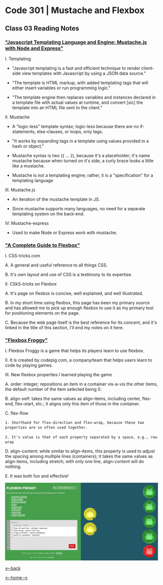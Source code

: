 # Code 301 | Mustache and Flexbox

## Class 03 Reading Notes

### ["Javascript Templating Language and Engine: Mustache.js with Node and Express"](https://medium.com/@1sherlynn/javascript-templating-language-and-engine-mustache-js-with-node-and-express-f4c2530e73b2)

I. Templating

- "Javascript templating is a fast and efficient technique to render client-side view templates with Javascript by using a JSON data source."

- "The template is HTML markup, with added templating tags that will either insert variables or run programming logic."

- "The template engine then replaces variables and instances declared in a template file with actual values at runtime, and convert [sic] the template into an HTML file sent to the client."

II. Mustache

- A "logic-less" template syntax; logic-less because there are no if-statements, else-clauses, or loops, only tags.

- "It works by expanding tags in a template using values provided in a hash or object."

- Mustache syntax is two {{ ... }}, because it's a placeholder; it's name mustache because when turned on it's side, a curly brace looks a little like a mustache.

- Mustache is not a templating engine; rather, it is a "specification" for a templating language

III. Mustache.js

- An iteration of the mustache template in JS.

- Since mustache supports many languages, no need for a separate templating system on the back-end.

IV. Mustache-express

- Used to make Node or Express work with mustache.

### ["A Complete Guide to Flexbox"](https://css-tricks.com/snippets/css/a-guide-to-flexbox/)

I. CSS-tricks.com

  A. A general and useful reference to all things CSS.

  B. It's own layout and use of CSS is a testimony to its expertise.

II. CSkS-tricks on Flexbox

  A. It's page on flexbox is concise, well explained, and well illustrated.

  B. In my short time using flexbox, this page has been my primary source and has allowed me to pick up enough flexbox to use it as my primary tool for positioning elements on the page.

  C. Because the web page itself is the best reference for its concent, and it's linked in the title of this section, I'll end my notes on it here.

### ["Flexbox Froggy"](https://flexboxfroggy.com/)

I. Flexbox Froggy is a game that helps its players learn to use flexbox.

II. It is created by codepig.com, a company/team that helps users learn to code by playing games.

III. New flexbox properties I learned playing the game

  A. order: integer; repositions an item in a container vis-a-vis the other items, the default number of the item selected being 0.

  B. align-self: takes the same values as align-items, including center, flex-end, flex-start, etc.; it aligns only this item of those in the container.

  C. flex-flow

    1. Shorthand for flex-direction and flex-wrap, because these two properties are so often used together.

    2. It's value is that of each property separated by a space, e.g., row wrap

  D. align-content: while similar to align-items, this property is used to adjust the spacing among multiple lines (containers); it takes the same values as align-items, including stretch; with only one line, align-content will do nothing.

  E. It was both fun and effective!

![Flex-box Froggy](../Images/flex-box-froggy-winner.png)

[<--back](301week1.md)

[<--home-->](../../README.md)
